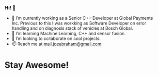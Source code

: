 ### Hi! 👋


- 🔭 I’m currently working as a Senior C++ Developer at Global Payments Inc. Previous to this I was workking as Software Developer on error handling and on diagnosis stack of vehicles at Bosch Global.
- 🌱 I’m learning Machine Learning, C++ and sensor fusion.
- 👯 I’m looking to collaborate on cool projects.
- 📫 Reach me at mail.joeabraham@gmail.com

# Stay Awesome!

<!--
**Joe-Abraham/Joe-Abraham** is a ✨ _special_ ✨ repository because its `README.md` (this file) appears on your GitHub profile.

Here are some ideas to get you started:

- 🔭 I’m currently working on ...
- 🌱 I’m currently learning ...
- 👯 I’m looking to collaborate on ...
- 🤔 I’m looking for help with ...
- 💬 Ask me about ...
- 📫 How to reach me: ...
- 😄 Pronouns: ...
- ⚡ Fun fact: ...
-->
